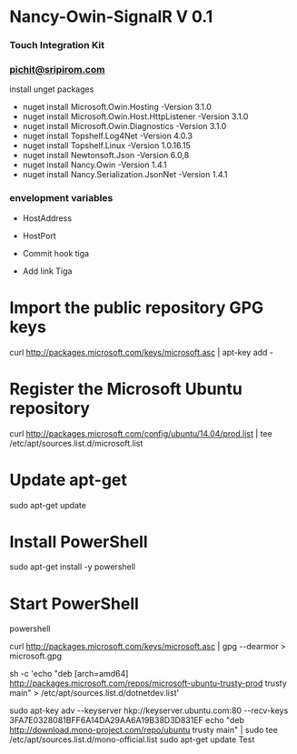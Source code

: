 # Nancy-Owin-SignalR V 0.1

### Touch Integration Kit
### pichit@sripirom.com



install unget packages
- nuget install Microsoft.Owin.Hosting -Version 3.1.0
- nuget install Microsoft.Owin.Host.HttpListener -Version 3.1.0
- nuget install Microsoft.Owin.Diagnostics -Version 3.1.0
- nuget install Topshelf.Log4Net -Version 4.0.3
- nuget install Topshelf.Linux -Version 1.0.16.15
- nuget install Newtonsoft.Json -Version 6.0,8
- nuget install Nancy.Owin -Version 1.4.1
- nuget install Nancy.Serialization.JsonNet -Version 1.4.1


### envelopment variables
- HostAddress
- HostPort

- Commit hook tiga

- Add link Tiga



# Import the public repository GPG keys
curl http://packages.microsoft.com/keys/microsoft.asc | apt-key add -

# Register the Microsoft Ubuntu repository
curl http://packages.microsoft.com/config/ubuntu/14.04/prod.list | tee /etc/apt/sources.list.d/microsoft.list

# Update apt-get
sudo apt-get update

# Install PowerShell
sudo apt-get install -y powershell

# Start PowerShell
powershell

curl http://packages.microsoft.com/keys/microsoft.asc | gpg --dearmor > microsoft.gpg

sh -c 'echo "deb [arch=amd64] http://packages.microsoft.com/repos/microsoft-ubuntu-trusty-prod trusty main" > /etc/apt/sources.list.d/dotnetdev.list'

sudo apt-key adv --keyserver hkp://keyserver.ubuntu.com:80 --recv-keys 3FA7E0328081BFF6A14DA29AA6A19B38D3D831EF
echo "deb http://download.mono-project.com/repo/ubuntu trusty main" | sudo tee /etc/apt/sources.list.d/mono-official.list
sudo apt-get update
Test
